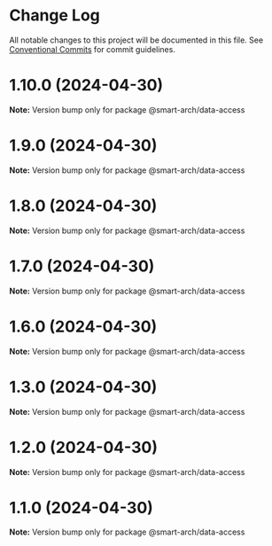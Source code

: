 # Change Log

All notable changes to this project will be documented in this file.
See [Conventional Commits](https://conventionalcommits.org) for commit guidelines.

# 1.10.0 (2024-04-30)

**Note:** Version bump only for package @smart-arch/data-access





# 1.9.0 (2024-04-30)

**Note:** Version bump only for package @smart-arch/data-access





# 1.8.0 (2024-04-30)

**Note:** Version bump only for package @smart-arch/data-access





# 1.7.0 (2024-04-30)

**Note:** Version bump only for package @smart-arch/data-access





# 1.6.0 (2024-04-30)

**Note:** Version bump only for package @smart-arch/data-access





# 1.3.0 (2024-04-30)

**Note:** Version bump only for package @smart-arch/data-access





# 1.2.0 (2024-04-30)

**Note:** Version bump only for package @smart-arch/data-access





# 1.1.0 (2024-04-30)

**Note:** Version bump only for package @smart-arch/data-access
